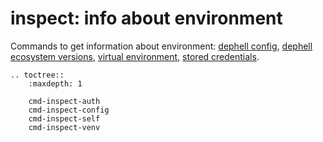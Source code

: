 # **inspect**: info about environment

Commands to get information about environment: [dephell config](cmd-inspect-config), [dephell ecosystem versions](cmd-inspect-self), [virtual environment](cmd-inspect-venv), [stored credentials](cmd-inspect-auth).

```eval_rst
.. toctree::
    :maxdepth: 1

    cmd-inspect-auth
    cmd-inspect-config
    cmd-inspect-self
    cmd-inspect-venv
```
